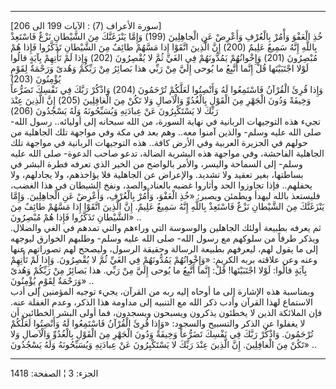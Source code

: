 ------------------------------------------------------------------------

\[سورة الأعراف (7) : الآيات 199 الى 206\]  
خُذِ الْعَفْوَ وَأْمُرْ بِالْعُرْفِ وَأَعْرِضْ عَنِ الْجاهِلِينَ (199) وَإِمَّا يَنْزَغَنَّكَ مِنَ الشَّيْطانِ نَزْغٌ
فَاسْتَعِذْ بِاللَّهِ إِنَّهُ سَمِيعٌ عَلِيمٌ (200) إِنَّ الَّذِينَ اتَّقَوْا إِذا مَسَّهُمْ طائِفٌ مِنَ الشَّيْطانِ
تَذَكَّرُوا فَإِذا هُمْ مُبْصِرُونَ (201) وَإِخْوانُهُمْ يَمُدُّونَهُمْ فِي الغَيِّ ثُمَّ لا يُقْصِرُونَ (202)
وَإِذا لَمْ تَأْتِهِمْ بِآيَةٍ قالُوا لَوْلا اجْتَبَيْتَها قُلْ إِنَّما أَتَّبِعُ ما يُوحى إِلَيَّ مِنْ رَبِّي
هذا بَصائِرُ مِنْ رَبِّكُمْ وَهُدىً وَرَحْمَةٌ لِقَوْمٍ يُؤْمِنُونَ (203)  
وَإِذا قُرِئَ الْقُرْآنُ فَاسْتَمِعُوا لَهُ وَأَنْصِتُوا لَعَلَّكُمْ تُرْحَمُونَ (204) وَاذْكُرْ رَبَّكَ فِي نَفْسِكَ
تَضَرُّعاً وَخِيفَةً وَدُونَ الْجَهْرِ مِنَ الْقَوْلِ بِالْغُدُوِّ وَالْآصالِ وَلا تَكُنْ مِنَ الْغافِلِينَ (205)
إِنَّ الَّذِينَ عِنْدَ رَبِّكَ لا يَسْتَكْبِرُونَ عَنْ عِبادَتِهِ وَيُسَبِّحُونَهُ وَلَهُ يَسْجُدُونَ (206)  
تجيء هذه التوجيهات الربانية في نهاية السورة، من الله سبحانه إلى
أوليائه.. رسول الله- صلى الله عليه وسلم- والذين آمنوا معه.. وهم بعد في
مكة وفي مواجهة تلك الجاهلية من حولهم في الجزيرة العربية وفي الأرض كافة..
هذه التوجيهات الربانية في مواجهة تلك الجاهلية الفاحشة، وفي مواجهة هذه
البشرية الضالة، تدعو صاحب الدعوة- صلى الله عليه وسلم- إلى السماحة
واليسر، والأمر بالواضح من الخير الذي تعرفه فطرة البشر في بساطتها، بغير
تعقيد ولا تشديد. والإعراض عن الجاهلية فلا يؤاخذهم، ولا يجادلهم، ولا
يحفلهم.. فإذا تجاوزوا الحد وأثاروا غضبه بالعناد والصد، ونفخ الشيطان في
هذا الغضب، فليستعذ بالله ليهدأ ويطمئن ويصبر: «خُذِ الْعَفْوَ، وَأْمُرْ بِالْعُرْفِ،
وَأَعْرِضْ عَنِ الْجاهِلِينَ. وَإِمَّا يَنْزَغَنَّكَ مِنَ الشَّيْطانِ نَزْغٌ فَاسْتَعِذْ بِاللَّهِ إِنَّهُ سَمِيعٌ
عَلِيمٌ. إِنَّ الَّذِينَ اتَّقَوْا إِذا مَسَّهُمْ طائِفٌ مِنَ الشَّيْطانِ تَذَكَّرُوا فَإِذا هُمْ مُبْصِرُونَ»
..  
ثم يعرفه بطبيعة أولئك الجاهلين والوسوسة التي وراءهم والتي تمدهم في الغي
والضلال. ويذكر طرفاً من سلوكهم مع رسول الله- صلى الله عليه وسلم- وطلبهم
الخوارق ليوجهه إلى ما يقول لهم، ليعرفهم بطبيعة الرسالة وحقيقة الرسول،
وليصحح لهم تصوراتهم عنها وعنه وعن علاقته بربه الكريم: «وَإِخْوانُهُمْ يَمُدُّونَهُمْ
فِي الغَيِّ ثُمَّ لا يُقْصِرُونَ. وَإِذا لَمْ تَأْتِهِمْ بِآيَةٍ قالُوا: لَوْلا اجْتَبَيْتَها! قُلْ: إِنَّما
أَتَّبِعُ ما يُوحى إِلَيَّ مِنْ رَبِّي. هذا بَصائِرُ مِنْ رَبِّكُمْ وَهُدىً وَرَحْمَةٌ لِقَوْمٍ يُؤْمِنُونَ» ..  
وبمناسبة هذه الإشارة إلى ما أوحاه إليه ربه من القرآن، يجيء توجيه
المؤمنين إلى أدب الاستماع لهذا القرآن وأدب ذكر الله مع التنبيه إلى
مداومة هذا الذكر، وعدم الغفلة عنه. فإن الملائكة الذين لا يخطئون يذكرون
ويسبحون ويسجدون، فما أولى البشر الخطائين أن لا يغفلوا عن الذكر والتسبيح
والسجود: «وَإِذا قُرِئَ الْقُرْآنُ فَاسْتَمِعُوا لَهُ وَأَنْصِتُوا لَعَلَّكُمْ تُرْحَمُونَ. وَاذْكُرْ رَبَّكَ فِي
نَفْسِكَ تَضَرُّعاً وَخِيفَةً وَدُونَ الْجَهْرِ مِنَ الْقَوْلِ بِالْغُدُوِّ وَالْآصالِ وَلا تَكُنْ مِنَ الْغافِلِينَ.
إِنَّ الَّذِينَ عِنْدَ رَبِّكَ لا يَسْتَكْبِرُونَ عَنْ عِبادَتِهِ وَيُسَبِّحُونَهُ وَلَهُ يَسْجُدُونَ» ..

------------------------------------------------------------------------

الجزء: 3 ¦ الصفحة: 1418
